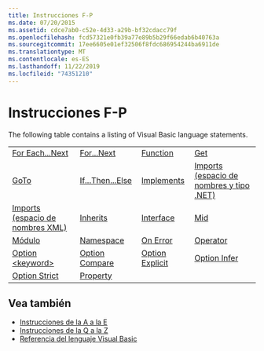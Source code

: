 ```yaml
---
title: Instrucciones F-P
ms.date: 07/20/2015
ms.assetid: cdce7ab0-c52e-4d33-a29b-bf32cdacc79f
ms.openlocfilehash: fcd57321e0fb39a77e89b5b29f66edab6b40763a
ms.sourcegitcommit: 17ee6605e01ef32506f8fdc686954244ba6911de
ms.translationtype: MT
ms.contentlocale: es-ES
ms.lasthandoff: 11/22/2019
ms.locfileid: "74351210"
---
```

# <a name="f-p-statements"></a>Instrucciones F-P
The following table contains a listing of Visual Basic language statements.  
  
|||||  
|---|---|---|---|  
|[For Each...Next](../../../visual-basic/language-reference/statements/for-each-next-statement.md)|[For...Next](../../../visual-basic/language-reference/statements/for-next-statement.md)|[Function](../../../visual-basic/language-reference/statements/function-statement.md)|[Get](../../../visual-basic/language-reference/statements/get-statement.md)|  
|[GoTo](../../../visual-basic/language-reference/statements/goto-statement.md)|[If...Then...Else](../../../visual-basic/language-reference/statements/if-then-else-statement.md)|[Implements](../../../visual-basic/language-reference/statements/implements-statement.md)|[Imports (espacio de nombres y tipo .NET)](../../../visual-basic/language-reference/statements/imports-statement-net-namespace-and-type.md)|  
|[Imports (espacio de nombres XML)](../../../visual-basic/language-reference/statements/imports-statement-xml-namespace.md)|[Inherits](../../../visual-basic/language-reference/statements/inherits-statement.md)|[Interface](../../../visual-basic/language-reference/statements/interface-statement.md)|[Mid](../../../visual-basic/language-reference/statements/mid-statement.md)|  
|[Módulo](../../../visual-basic/language-reference/statements/module-statement.md)|[Namespace](../../../visual-basic/language-reference/statements/namespace-statement.md)|[On Error](../../../visual-basic/language-reference/statements/on-error-statement.md)|[Operator](../../../visual-basic/language-reference/statements/operator-statement.md)|  
|[Option \<keyword>](../../../visual-basic/language-reference/statements/option-keyword-statement.md)|[Option Compare](../../../visual-basic/language-reference/statements/option-compare-statement.md)|[Option Explicit](../../../visual-basic/language-reference/statements/option-explicit-statement.md)|[Option Infer](../../../visual-basic/language-reference/statements/option-infer-statement.md)|  
|[Option Strict](../../../visual-basic/language-reference/statements/option-strict-statement.md)|[Property](../../../visual-basic/language-reference/statements/property-statement.md)|||  
  
## <a name="see-also"></a>Vea también

- [Instrucciones de la A a la E](../../../visual-basic/language-reference/statements/a-e-statements.md)
- [Instrucciones de la Q a la Z](../../../visual-basic/language-reference/statements/q-z-statements.md)
- [Referencia del lenguaje Visual Basic](../../../visual-basic/language-reference/index.md)
